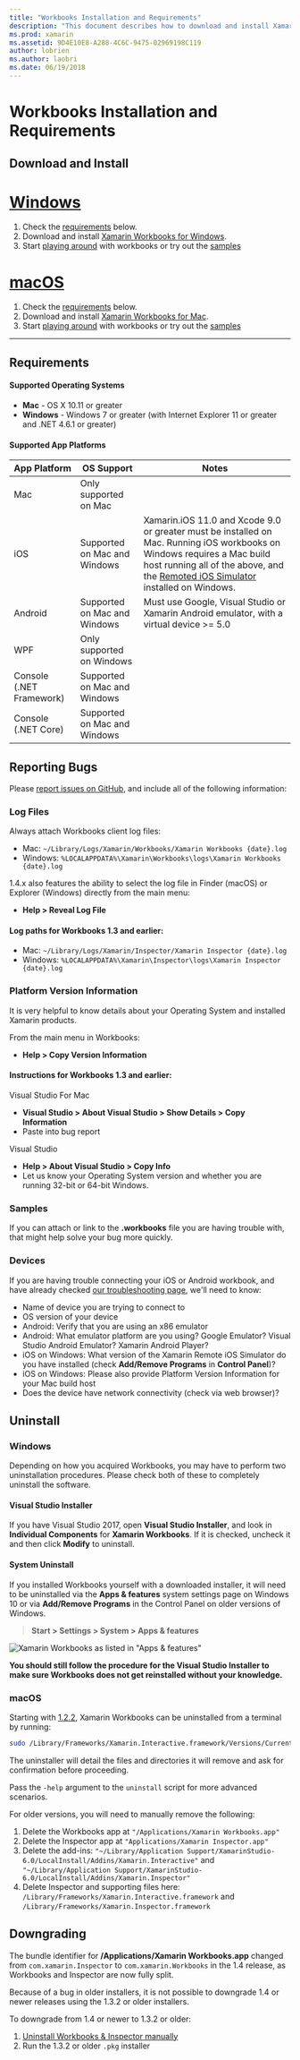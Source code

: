 ```yaml
---
title: "Workbooks Installation and Requirements"
description: "This document describes how to download and install Xamarin Workbooks, discussing supported platforms and system requirements."
ms.prod: xamarin
ms.assetid: 9D4E10E8-A288-4C6C-9475-02969198C119
author: lobrien
ms.author: laobri
ms.date: 06/19/2018
---
```


# Workbooks Installation and Requirements

<a name="install" />

## Download and Install

# [Windows](#tab/windows)

1. Check the [requirements](#requirements) below.
2. Download and install [Xamarin Workbooks for Windows](https://dl.xamarin.com/interactive/XamarinInteractive.msi).
3. Start [playing around](~/tools/workbooks/workbook.md) with workbooks or try out the [samples](https://developer.xamarin.com/workbooks)

# [macOS](#tab/macos)

1. Check the [requirements](#requirements) below.
2. Download and install [Xamarin Workbooks for Mac](https://dl.xamarin.com/interactive/XamarinInteractive.pkg).
3. Start [playing around](~/tools/workbooks/workbook.md) with workbooks or try out the [samples](https://developer.xamarin.com/workbooks)

-----

## Requirements

#### Supported Operating Systems

- **Mac** - OS X 10.11 or greater
- **Windows** - Windows 7 or greater (with Internet Explorer 11 or greater and
  .NET 4.6.1 or greater)

#### Supported App Platforms

|App Platform|OS Support|Notes|
|--- |--- |--- |
|Mac|Only supported on Mac|
|iOS|Supported on Mac and Windows|Xamarin.iOS 11.0 and Xcode 9.0 or greater must be installed on Mac. Running iOS workbooks on Windows requires a Mac build host running all of the above, and the [Remoted iOS Simulator](~/tools/ios-simulator/index.md) installed on Windows.|
|Android|Supported on Mac and Windows|Must use Google, Visual Studio or Xamarin Android emulator, with a virtual device >= 5.0|
|WPF|Only supported on Windows|
|Console (.NET Framework)|Supported on Mac and Windows|
|Console (.NET Core)|Supported on Mac and Windows|


## Reporting Bugs

Please [report issues on GitHub][bugs], and include all of the following information:

### Log Files

Always attach Workbooks client log files:

- Mac: `~/Library/Logs/Xamarin/Workbooks/Xamarin Workbooks {date}.log`
- Windows: `%LOCALAPPDATA%\Xamarin\Workbooks\logs\Xamarin Workbooks {date}.log`

1.4.x also features the ability to select the log file in Finder (macOS) or
Explorer (Windows) directly from the main menu:

- **Help > Reveal Log File**

#### Log paths for Workbooks 1.3 and earlier:

- Mac: `~/Library/Logs/Xamarin/Inspector/Xamarin Inspector {date}.log`
- Windows: `%LOCALAPPDATA%\Xamarin\Inspector\logs\Xamarin Inspector {date}.log`

### Platform Version Information

It is very helpful to know details about your Operating System and installed Xamarin products.

From the main menu in Workbooks:

* **Help > Copy Version Information**

#### Instructions for Workbooks 1.3 and earlier:

Visual Studio For Mac

- **Visual Studio > About Visual Studio > Show Details > Copy Information**
- Paste into bug report

Visual Studio

- **Help > About Visual Studio > Copy Info**
- Let us know your Operating System version and whether you are running 32-bit or 64-bit Windows.

### Samples

If you can attach or link to the **.workbooks** file you are having trouble with,
that might help solve your bug more quickly.

### Devices

If you are having trouble connecting your iOS or Android workbook, and have
already checked [our troubleshooting page](~/tools/workbooks/troubleshooting/index.md),
we'll need to know:

- Name of device you are trying to connect to
- OS version of your device
- Android: Verify that you are using an x86 emulator
- Android: What emulator platform are you using? Google Emulator?
  Visual Studio Android Emulator? Xamarin Android Player?
- iOS on Windows: What version of the Xamarin Remote iOS Simulator do you have
  installed (check **Add/Remove Programs** in **Control Panel**)?
- iOS on Windows: Please also provide Platform Version Information for your Mac
  build host
- Does the device have network connectivity (check via web browser)?

[bugs]: https://github.com/Microsoft/workbooks/issues/new

## Uninstall

### Windows

Depending on how you acquired Workbooks, you may have to perform
two uninstallation procedures. Please check both of these to completely
uninstall the software.

#### Visual Studio Installer

If you have Visual Studio 2017, open **Visual Studio Installer**, and look in
**Individual Components** for **Xamarin Workbooks**. If it is checked, uncheck it
and then click **Modify** to uninstall.

#### System Uninstall

If you installed Workbooks yourself with a downloaded installer,
it will need to be uninstalled via the **Apps & features**
system settings page on Windows 10 or via **Add/Remove Programs** in the
Control Panel on older versions of Windows.

> **Start > Settings > System > Apps & features**

![](install-images/windows-remove.png "Xamarin Workbooks as listed in &quot;Apps &amp; features&quot;")

**You should still follow the procedure for the Visual Studio Installer to make
sure Workbooks does not get reinstalled without your knowledge.**

<a name="uninstall-macos" />

### macOS

Starting with [1.2.2](https://developer.xamarin.com/releases/interactive/interactive-1.2/),
Xamarin Workbooks can be uninstalled from a terminal by running:

```bash
sudo /Library/Frameworks/Xamarin.Interactive.framework/Versions/Current/uninstall
```

The uninstaller will detail the files and directories it will remove and
ask for confirmation before proceeding.

Pass the `-help` argument to the `uninstall` script for more advanced
scenarios.

For older versions, you will need to manually remove the following:

1. Delete the Workbooks app at `"/Applications/Xamarin Workbooks.app"`
2. Delete the Inspector app at `"Applications/Xamarin Inspector.app"`
3. Delete the add-ins: `"~/Library/Application Support/XamarinStudio-6.0/LocalInstall/Addins/Xamarin.Interactive"` and `"~/Library/Application Support/XamarinStudio-6.0/LocalInstall/Addins/Xamarin.Inspector"`
4. Delete Inspector and supporting files here: `/Library/Frameworks/Xamarin.Interactive.framework` and `/Library/Frameworks/Xamarin.Inspector.framework`

## Downgrading

The bundle identifier for **/Applications/Xamarin Workbooks.app** changed from
`com.xamarin.Inspector` to `com.xamarin.Workbooks` in the 1.4 release, as
Workbooks and Inspector are now fully split.

Because of a bug in older installers, it is not possible to downgrade 1.4 or
newer releases using the 1.3.2 or older installers.

To downgrade from 1.4 or newer to 1.3.2 or older:

1. [Uninstall Workbooks & Inspector manually](#uninstall-macos)
2. Run the 1.3.2 or older `.pkg` installer

